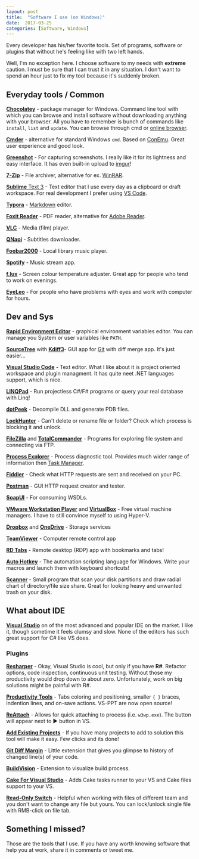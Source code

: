 ```yaml
---
layout: post
title:  "Software I use (on Windows)"
date:  2017-03-25
categories: [Software, Windows]
---
```


Every developer has his/her favorite tools. Set of programs, software or plugins that without he's feeling like with two left hands. 

Well, I'm no exception here. I choose software to my needs with **extreme** caution. I must be sure that I can trust it in any situation. I don't want to spend an hour just to fix my tool because it's suddenly broken.



## Everyday tools / Common

[**Chocolatey**](https://chocolatey.org) - package manager for Windows. Command line tool with which you can browse and install software without downloading anything with your browser. All you have to remember is bunch of commands like `install`, `list` and `update`. You can browse through cmd or [online browser](https://chocolatey.org/packages).



[**Cmder**](http://cmder.net) - alternative for standard Windows `cmd`. Based on [ConEmu](https://conemu.github.io). Great user experience and good look.



[**Greenshot**](http://getgreenshot.org) - For capturing screenshots. I really like it for its lightness and easy interface. It has even built-in upload to [imgur](http://imgur.com)!



[**7-Zip**](http://www.7-zip.org) - File archiver, alternative for ex. [WinRAR](http://www.win-rar.com/).



[**Sublime** Text 3](https://www.sublimetext.com/3) - Text editor that I use every day as a clipboard or draft workspace. For real development I prefer using [VS Code](https://code.visualstudio.com).



[**Typora**](https://typora.io) - [Markdown](https://pl.wikipedia.org/wiki/Markdown) editor.



[**Foxit Reader**](https://www.foxitsoftware.com/products/pdf-reader/) - PDF reader, alternative for [Adobe Reader](https://get.adobe.com/pl/reader/).



[**VLC**](http://www.videolan.org/vlc/) - Media (film) player.



[**QNapi**](http://qnapi.github.io) - Subtitles downloader.



[**Foobar2000**](http://www.foobar2000.org) - Local library music player.



[**Spotify**](https://www.spotify.com) - Music stream app.



[**f.lux**](https://justgetflux.com) - Screen colour temperature adjuster. Great app for people who tend to work on evenings.



[**EyeLeo**](http://eyeleo.com) - For people who have problems with eyes and work with computer for hours.






## Dev and Sys

[**Rapid Environment Editor**](https://www.rapidee.com/en/about) - graphical environment variables editor. You can manage you System or user variables like `PATH`.



[**SourceTree**](https://www.sourcetreeapp.com) with [**Kdiff3**]()- GUI app for [Git](https://git-scm.com) with diff merge app. It's just easier...



[**Visual Studio Code**](https://code.visualstudio.com) - Text editor. What I like about it is project oriented workspace and plugin managment. It has quite neet .NET languages support, which is nice.



[**LINQPad**](https://www.linqpad.net) - Run projectless C#/F# programs or query your real database with Linq!



[**dotPeek**](https://www.jetbrains.com/decompiler/) - Decompile DLL and generate PDB files.



[**LockHunter**](https://lockhunter.com) - Can't delete or rename file or folder? Check which process is blocking it and unlock.



[**FileZilla**](https://filezilla-project.org) and [**TotalCommander**](https://www.ghisler.com) - Programs for exploring file system and connecting via FTP.



[**Process Explorer**](https://technet.microsoft.com/en-us/sysinternals/processexplorer.aspx)  - Process diagnostic tool. Provides much wider range of information then [Task Manager](https://en.wikipedia.org/wiki/Task_Manager_(Windows)).



[**Fiddler**](http://www.telerik.com/fiddler) - Check what HTTP requests are sent and received on your PC.



[**Postman**](https://www.getpostman.com) - GUI HTTP request creator and tester.



[**SoapUI**](https://www.soapui.org) - For consuming WSDLs.



[**VMware Workstation Player**](http://www.vmware.com/products/player/playerpro-evaluation.html) and [**VirtualBox**](https://www.virtualbox.org) - Free virtual machine managers. I have to still convince myself to using Hyper-V.



[**Dropbox**](https://www.dropbox.com) and [**OneDrive**](https://onedrive.live.com/) - Storage services



[**TeamViewer**](https://www.teamviewer.com) - Computer remote control app



[**RD Tabs**](http://www.avianwaves.com/tech/tools/rdtabs.aspx) - Remote desktop (RDP) app with bookmarks and tabs!



[**Auto Hotkey**](https://autohotkey.com) - The automation scripting language for Windows. Write your macros and launch them with keyboard shortcuts!



[**Scanner**](http://steffengerlach.de/freeware/scn2.zip) - Small program that scan your disk partitions and draw radial chart of directory/file size share. Great for looking heavy and unwanted trash on your disk.



## What about IDE

[**Visual Studio**](https://www.visualstudio.com/pl/?rr=https%3A%2F%2Fwww.google.pl%2F) on of the most advanced and popular IDE on the market. I like it, though sometime it feels clumsy and slow. None of the editors has such great support for C# like VS does.



### Plugins

[**Resharper**](https://www.jetbrains.com/resharper/) - Okay, Visual Studio is cool, but only if you have **R#**. Refactor options, code inspection, continuous unit testing. Without those my productivity would drop down to about zero. Unfortunately, work on big solutions might be painful with R#.



[**Productivity Tools**](https://github.com/Microsoft/VS-PPT) - Tabs coloring and positioning, smaller `{ }` braces, indention lines, and on-save actions. VS-PPT are now open source!



[**ReAttach**](https://marketplace.visualstudio.com/items?itemName=ErlandR.ReAttach) - Allows for quick attaching to process (i.e. `w3wp.exe`). The button will appear next to ▶ button in VS.



[**Add Existing Projects**](https://marketplace.visualstudio.com/items?itemName=RichardJMoss.AddExistingProjects) - If you have many projects to add to solution this tool will make it easy. Few clicks and its done!



[**Git Diff Margin**](https://marketplace.visualstudio.com/items?itemName=LaurentKempe.GitDiffMargin) - Little extension that gives you glimpse to history of changed line(s) of your code.



[**BuildVision**](https://marketplace.visualstudio.com/items?itemName=AlekseyNagovitsyn.BuildVision) - Extension to visualize build process.



[**Cake For Visual Studio**](http://cakebuild.net/blog/2016/09/cake-for-visual-studio) - Adds Cake tasks runner to your VS and Cake files support to your VS.



[**Read-Only Switch**](https://marketplace.visualstudio.com/items?itemName=ShemeerNS.Read-OnlySwitch) - Helpful when working with files of different team and you don't want to change any file but yours. You can lock/unlock single file with RMB-click on file tab.



## Something I missed?

Those are the tools that I use. If you have any worth knowing software that help you at work, share it in comments or tweet me.